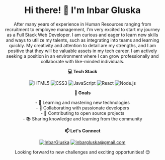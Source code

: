 <div align="center">
</div>

<h1 align="center">Hi there! 👋 I'm Inbar Gluska</h1>

<p align="center">
After many years of experience in Human Resources ranging from recruitment to employee management, I'm very excited to start my journey as a Full Stack Web Developer. I am curious and eager to learn new skills and ways to utilize my talents, such as integrating into teams and learning quickly. My creativity and attention to detail are my strengths, and I am positive that they will be valuable assets in my tech career. I am actively seeking a position in an environment where I can grow professionally and collaborate with like-minded individuals.
</p>

<p align="center">
  <b>💻 Tech Stack</b>
</p>

<p align="center">
  <img src="https://img.shields.io/badge/HTML5-E34F26?style=flat&logo=html5&logoColor=white" alt="HTML5"/>
  <img src="https://img.shields.io/badge/CSS3-1572B6?style=flat&logo=css3&logoColor=white" alt="CSS3"/>
  <img src="https://img.shields.io/badge/JavaScript-F7DF1E?style=flat&logo=javascript&logoColor=black" alt="JavaScript"/>
  <img src="https://img.shields.io/badge/React-61DAFB?style=flat&logo=react&logoColor=black" alt="React"/>
  <img src="https://img.shields.io/badge/Node.js-339933?style=flat&logo=node.js&logoColor=white" alt="Node.js"/>
</p>

<p align="center">
  <b>🚀 Goals</b>
</p>

<p align="center">
  - 🌱 Learning and mastering new technologies<br>
  - 🤝 Collaborating with passionate developers<br>
  - 🌟 Contributing to open source projects<br>
  - 📚 Sharing knowledge and learning from the community
</p>

<p align="center">
  <b>📫 Let's Connect</b>
</p>

<p align="center">
  <a href="https://www.linkedin.com/in/inbar-gluska-805501267/"><img src="https://img.shields.io/badge/LinkedIn-0077B5?style=flat&logo=linkedin&logoColor=white" alt="InbarGluska"/></a>
  <a href="Inbargluska@gmail.com"><img src="https://img.shields.io/badge/Email-D14836?style=flat&logo=gmail&logoColor=white" alt="inbargluska@gmail.com"/></a>
</p>

<p align="center">
  Looking forward to new challenges and exciting opportunities! 😊
</p>


